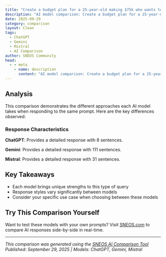 ```yaml
---
title: "Create a budget plan for a 25-year-old making $75k who wants to buy a house in 3 years"
description: "AI model comparison: Create a budget plan for a 25-year-old making $75k who wants to buy a house in 3 years..."
date: 2025-09-29
category: comparison
layout: Clean
tags:
  - ChatGPT
  - Gemini
  - Mistral
  - AI Comparison
author: SNEOS Community
head:
  - - meta
    - name: description
      content: "AI model comparison: Create a budget plan for a 25-year-old making $75k who wants to buy a house in 3 years..."
---
```


<ChatComparison
  title="Create a budget plan for a 25-year-old making $75k who wants to buy a house in 3 years"
  prompt="Create a budget plan for a 25-year-old making $75k who wants to buy a house in 3 years"
  :responses='{
    "ChatGPT": "Certainly! Here\u0027s a detailed budget plan for a 25-year-old earning $75,000 annually, aiming to buy a house in 3 years.\n\n---\n\n### Assumptions:\n- Annual gross income: $75,000\n- Monthly gross income: $6,250\n- Estimated tax rate: 22% (federal \u002B state, varies by location)\n- Monthly net income: approx. $4,875\n- Target: Save for a house down payment in 3 years\n- Typical down payment: 20% of house price\n- Expected house price: Let\u0027s say $300,000 \u2192 down payment: $60,000\n- Time to save: 3 years (~36 months)\n\n---\n\n### Step 1: Determine monthly savings goal for down payment\n\n- Total down payment: $60,000\n- Months to save: 36\n- Monthly savings = $60,000 / 36 = $1,667 per month\n\n---\n\n### Step 2: Estimate essential monthly expenses\n\n| Category               | % of Net Income | Amount ($)      | Notes                        |\n|------------------------|-----------------|-----------------|------------------------------|\n| Rent                   | 30%             | $1,462          | Could vary                     |\n| Utilities \u0026 Internet   | 5%              | $244            | Electricity, water, internet   |\n| Groceries              | 10%             | $488            |                             |\n| Transportation         | 7%              | $341            | Gas/public transit, maintenance|\n| Insurance (health, car)| 8%              | $390            | Health, auto insurance         |\n| Debt Payments          | 5%              | $244            | Student loans, credit cards    |\n| Entertainment \u0026 Dining | 5%              | $244            | Eating out, subscriptions      |\n| Miscellaneous          | 3%              | $146            | Clothing, personal care        |\n\nTotal expenses approx: $3,559\n\n---\n\n### Step 3: Calculate feasible savings\n\n- Monthly net income: $4,875\n- Estimated monthly expenses: $3,559\n- Potential savings: $4,875 - $3,559 = $1,316\n\n---\n\n### Step 4: Adjust savings plan\n\n- Needed savings: $1,667/month\n- Feasible savings: $1,316/month\n\n**Gap:** $351/month\n\n---\n\n### Recommendations to meet goal\n\n1. **Reduce expenses:**\n   - Rent: Can consider a roommate or cheaper place to reduce rent by $300-$500\n   - Entertainment/Dining: Cut back by 50% to save an extra ~$120\n2. **Increase income:**\n   - Side jobs, freelancing, or asking for a raise\n3. **Adjust house price:**\n   - Consider a less expensive home to lower down payment\n4. **Other savings:**\n   - Use bonuses or tax refunds for lump-sum additions to savings\n\n---\n\n### Sample Revised Budget (to meet savings goal)\n\n| Category               | Amount ($)   |\n|------------------------|--------------|\n| Rent                   | $1,200       |\n| Utilities \u0026 Internet   | $240         |\n| Groceries              | $450         |\n| Transportation         | $300         |\n| Insurance (health, car)| $390         |\n| Debt Payments          | $200         |\n| Entertainment \u0026 Dining | $120         |\n| Miscellaneous          | $130         |\n| **Savings for house**  | $1,667       |\n\nTotal expenses \u002B savings = $4,697 \u003C $4,875 (net income), balanced budget\n\n---\n\n### Other Tips:\n- Open a dedicated high-yield savings account for the down payment\n- Automate transfers to savings immediately after salary deposit\n- Monitor monthly expenses via budgeting apps\n- Keep an emergency fund of 3-6 months of living expenses separate from down payment savings\n\n---\n\nIf you want, I can help create a monthly tracker or suggest specific tools/apps for budgeting and saving!",
    "Gemini": "Okay, here\u0027s a sample budget plan for a 25-year-old making $75,000 a year who wants to buy a house in 3 years. This is a general guideline, and you\u0027ll need to adjust it based on your specific circumstances, location, and priorities.  It focuses on aggressive savings while maintaining a reasonable lifestyle.\n\n**Assumptions:**\n\n*   **Income:** $75,000 per year (Gross)\n*   **Timeframe:** 3 years\n*   **Goal:** Save for a down payment and closing costs.\n*   **Tax Rate:** This is a rough estimate.  Your actual tax rate will vary based on deductions, state, and local taxes.  We\u0027ll use 25% combined federal, state, and local. (This is conservative; you might pay less.)\n*   **Rent:** Average based on location\n*   **Lifestyle:**  Moderate spending, but not extreme frugality.  Focus is on prioritizing savings.\n\n**I. Calculate Net Income:**\n\n*   Gross Annual Income: $75,000\n*   Estimated Taxes (25%): $18,750\n*   Net Annual Income: $56,250\n*   Net Monthly Income: $4,687.50\n\n**II. Budget Categories and Allocation:**\n\nHere\u0027s a suggested monthly budget breakdown.  **Crucially, track your spending to see where your money actually goes.**  Apps like Mint, YNAB (You Need a Budget), or Personal Capital can be incredibly helpful.  Adjust these categories based on your needs and what you can realistically cut back on.\n\n| Category             | Amount     | Notes                                                                                                                                                                                                                                                                                                                              |\n| -------------------- | ---------- | ----------------------------------------------------------------------------------------------------------------------------------------------------------------------------------------------------------------------------------------------------------------------------------------------------------------------------------- |\n| **Housing**          |            |                                                                                                                                                                                                                                                                                                                                      |\n| Rent                 | $1,200-$1,600  | This will vary dramatically based on location.  Consider a roommate to reduce costs.  Research average rent prices in your area and adjust accordingly.                                                                                                                                                                                |\n| Renter\u0027s Insurance    | $15        | Essential to protect your belongings.                                                                                                                                                                                                                                                                                                |\n| **Transportation**   |            |                                                                                                                                                                                                                                                                                                                                      |\n| Car Payment (if any) | Varies     | Pay off debt quickly if possible. Aim to buy a reliable used car in cash to avoid debt payments.                                                                                                                                                                                                                                        |\n| Car Insurance         | $100-$200    | Shop around for the best rates.  Factors like age, driving record, and location influence premiums.                                                                                                                                                                                                                                  |\n| Gas/Fuel             | $100-$150    | Conserve fuel by driving less, carpooling, or using public transportation.                                                                                                                                                                                                                                                        |\n| Maintenance/Repairs  | $50        | Set aside money for unexpected repairs.                                                                                                                                                                                                                                                                                             |\n| Public Transportation | Varies     | If applicable, factor in monthly passes or individual fares.                                                                                                                                                                                                                                                                  |\n| **Food**              |            |                                                                                                                                                                                                                                                                                                                                      |\n| Groceries            | $300-$400    | Plan meals, cook at home, and avoid eating out frequently.  Reduce food waste.                                                                                                                                                                                                                                                          |\n| Eating Out           | $100-$200    | Limit eating out to special occasions.                                                                                                                                                                                                                                                                                               |\n| **Utilities**         |            |                                                                                                                                                                                                                                                                                                                                      |\n| Electricity          | $50-$100    | Conserve energy.                                                                                                                                                                                                                                                                                                                          |\n| Gas (if applicable)  | $20-$50     |                                                                                                                                                                                                                                                                                                                                      |\n| Water/Sewer/Trash    | $30-$75     |                                                                                                                                                                                                                                                                                                                                      |\n| Internet             | $50-$80     | Shop for the best deals.                                                                                                                                                                                                                                                                                                             |\n| **Debt Payments**     |            |                                                                                                                                                                                                                                                                                                                                      |\n| Student Loans        | Varies     | Pay more than the minimum if possible to reduce interest and pay off the debt faster. If you have federal student loans, investigate income-driven repayment plans.                                                                                                                                                                       |\n| Credit Card Debt     | Varies     | Prioritize paying off high-interest credit card debt as quickly as possible.  Consider balance transfers to lower interest rates.                                                                                                                                                                                                  |\n| **Personal/Lifestyle**|            |                                                                                                                                                                                                                                                                                                                                      |\n| Phone                | $50-$80     |                                                                                                                                                                                                                                                                                                                                      |\n| Entertainment        | $100-$200    | Movies, concerts, hobbies, etc.  Look for free or low-cost activities.                                                                                                                                                                                                                                                               |\n| Clothing             | $50-$100    |                                                                                                                                                                                                                                                                                                                                      |\n| Personal Care        | $30-$50     |                                                                                                                                                                                                                                                                                                                                      |\n| Gym/Fitness          | $20-$50     |                                                                                                                                                                                                                                                                                                                                      |\n| **Health**            |            |                                                                                                                                                                                                                                                                                                                                      |\n| Health Insurance      | Deducted from Paycheck | Factor in the amount deducted. If you have a high-deductible plan, consider contributing to an HSA (Health Savings Account).                                                                                                                                                                                                                                |\n| Medical Expenses     | $25-$50     | Set aside for co-pays, prescriptions, etc.                                                                                                                                                                                                                                                                                            |\n| **Savings**          |            |                                                                                                                                                                                                                                                                                                                                      |\n| **Down Payment Fund** | **$1,000\u002B**     |  **The most important category!**  Aim to save at least this much *every month*.  Increase this amount whenever possible.  The more you save now, the better your options will be.                                                                                                                                                                            |\n| Emergency Fund       | $100-$200    |  Build a 3-6 month emergency fund in a high-yield savings account *before* aggressively investing.  This provides a safety net for unexpected expenses and prevents you from derailing your savings goals.                                                                                                                      |\n| Retirement Savings    | $468.75\u002B    |  This is 10% of your GROSS income!  Take advantage of any employer matching contributions to your 401(k) or other retirement plan.  Even if you can\u0027t contribute 10% right away, start with something and increase it gradually.  This gets you in the habit and benefits from compound interest.                                          |\n| **Miscellaneous**    | $50-$100    | Unexpected expenses, gifts, subscriptions, etc.  It\u0027s good to have a buffer.                                                                                                                                                                                                                                                             |\n\n**III.  Total Expenses and Savings (Example):**\n\nLet\u0027s use the higher end of the rent range and some average numbers:\n\n*   Rent: $1,600\n*   Renter\u0027s Insurance: $15\n*   Car Payment: $0 (Ideally)\n*   Car Insurance: $150\n*   Gas/Fuel: $125\n*   Maintenance/Repairs: $50\n*   Groceries: $350\n*   Eating Out: $150\n*   Electricity: $75\n*   Gas: $35\n*   Water/Sewer/Trash: $50\n*   Internet: $65\n*   Student Loans: $0 (Assuming not too high)\n*   Credit Card Debt: $0 (Assuming not too high)\n*   Phone: $65\n*   Entertainment: $150\n*   Clothing: $75\n*   Personal Care: $40\n*   Gym/Fitness: $35\n*   Health Insurance: (Deducted pre-tax)\n*   Medical Expenses: $35\n*   Down Payment Fund: $1,000\n*   Emergency Fund: $150\n*   Retirement Savings: $468.75\n*   Miscellaneous: $75\n\n**Total Monthly Expenses: $4,688.75**\n\n**Remaining: - $1.25**\n\n**IV. Key Strategies for Success:**\n\n*   **Track Your Spending Relentlessly:** Use budgeting apps or spreadsheets to understand where your money is going.  Identify areas where you can cut back.\n*   **Automate Savings:** Set up automatic transfers from your checking account to your savings and investment accounts *immediately* after each paycheck.  This \u0022pays yourself first\u0022 and makes saving effortless.\n*   **Reduce Housing Costs:**  Consider a roommate, living in a less expensive neighborhood, or downsizing to save on rent.  This is the biggest lever you can pull.\n*   **Minimize Transportation Costs:**  If possible, use public transportation, bike, or walk.  If you need a car, buy a reliable used car in cash to avoid debt.\n*   **Cook at Home:**  Eating out is a major budget buster. Plan your meals, shop with a list, and cook in bulk.\n*   **Cut Unnecessary Subscriptions:** Review your subscriptions (streaming services, gym memberships, etc.) and cancel anything you don\u0027t use regularly.\n*   **Increase Income:**  Look for opportunities to earn extra money through side hustles, freelancing, or a part-time job.  Even a small increase in income can significantly boost your savings rate.\n*   **Avoid Lifestyle Inflation:**  As you earn more, resist the temptation to increase your spending.  Continue to live frugally and prioritize saving for your down payment.\n*   **Debt Management:** Pay off any high-interest debt (credit cards, personal loans) as quickly as possible.  Consider using the debt snowball or debt avalanche method.\n*   **Down Payment Options:** Research different down payment programs and loan options for first-time homebuyers.  Some programs offer grants or low-interest loans to help with down payments and closing costs.\n*   **Credit Score:** Monitor your credit score and take steps to improve it if necessary.  A good credit score will help you qualify for a lower interest rate on your mortgage.\n\n**V. Down Payment Goal and Timeline:**\n\n*   **Estimate Home Price:** Research the average home price in your desired location. Let\u0027s assume you\u0027re targeting a $300,000 house.\n*   **Down Payment Percentage:** Aim for at least 5-20% down. A 20% down payment avoids PMI (Private Mortgage Insurance).  5% down on $300,000 is $15,000.  20% is $60,000.\n*   **Closing Costs:** Factor in 2-5% of the home price for closing costs (appraisal, inspection, title fees, etc.).  For $300,000, this would be $6,000 - $15,000.\n*   **Total Savings Goal:**  For this example, let\u0027s aim for a 5% down payment PLUS $10,000 for closing costs:  $15,000 \u002B $10,000 = **$25,000**\n\n*   **Savings per Month to Reach Goal in 3 Years (36 months):**  $25,000 / 36 = **$694.44 per month.**  This is *less* than the $1000\u002B in the example budget, meaning if followed, there will be money left over.\n\n**VI.  Important Considerations:**\n\n*   **Location, Location, Location:** Housing costs vary dramatically by location.  Research the housing market in your desired area to get a realistic estimate of home prices.\n*   **Mortgage Pre-Approval:**  Get pre-approved for a mortgage *before* you start seriously looking at houses.  This will give you a clear idea of how much you can afford and make you a more competitive buyer.\n*   **Home Inspection:**  Always get a professional home inspection before buying a house.  This can help you identify any potential problems and avoid costly repairs down the road.\n*   **Property Taxes and Homeowners Insurance:**  Factor in property taxes and homeowners insurance when calculating your monthly housing costs.\n*   **Future Expenses:**  Be prepared for ongoing home maintenance and repair costs.  Set aside money each month for these expenses.\n\n**VII.  Regular Review and Adjustment:**\n\n*   **Monthly Review:**  Review your budget every month to track your progress and make adjustments as needed.\n*   **Annual Review:**  Review your budget annually to account for changes in income, expenses, and goals.\n\nThis plan requires discipline and commitment, but it is achievable with careful planning and consistent execution. Good luck! Remember to adapt this plan to your specific circumstances and consult with a financial advisor for personalized guidance.\n",
    "Mistral": "Creating a budget plan for a 25-year-old making $75,000 annually who wants to buy a house in 3 years involves several steps. Here\u2019s a comprehensive plan to help achieve this goal:\n\n### Step 1: Determine Monthly Income\n- **Annual Income:** $75,000\n- **Monthly Income:** $75,000 / 12 = $6,250\n\n### Step 2: Estimate Monthly Expenses\n1. **Housing:**\n   - Rent: $1,500\n   - Utilities (electricity, water, internet): $200\n   - **Total:** $1,700\n\n2. **Transportation:**\n   - Car payment: $300\n   - Car insurance: $100\n   - Gas: $150\n   - Maintenance: $50\n   - **Total:** $600\n\n3. **Food:**\n   - Groceries: $300\n   - Dining out: $200\n   - **Total:** $500\n\n4. **Health:**\n   - Health insurance: $200\n   - Medical expenses: $50\n   - **Total:** $250\n\n5. **Savings and Investments:**\n   - Emergency fund: $200\n   - Retirement savings (401k/IRA): $500\n   - **Total:** $700\n\n6. **Personal and Discretionary:**\n   - Clothing: $100\n   - Entertainment: $200\n   - Gym/Fitness: $50\n   - Miscellaneous: $100\n   - **Total:** $450\n\n7. **Debt Repayment:**\n   - Student loans: $300\n   - Credit card payments: $100\n   - **Total:** $400\n\n### Step 3: Calculate Total Monthly Expenses\n- **Total Monthly Expenses:** $1,700 (Housing) \u002B $600 (Transportation) \u002B $500 (Food) \u002B $250 (Health) \u002B $700 (Savings) \u002B $450 (Personal) \u002B $400 (Debt) = $4,600\n\n### Step 4: Determine Savings for House Down Payment\n- **Monthly Savings for House:** $6,250 (Monthly Income) - $4,600 (Monthly Expenses) = $1,650\n\n### Step 5: Estimate Down Payment Needed\n- **Average House Price:** $300,000 (This can vary based on location)\n- **Down Payment:** 20% of $300,000 = $60,000\n\n### Step 6: Calculate Savings Over 3 Years\n- **Monthly Savings:** $1,650\n- **Total Savings Over 3 Years:** $1,650 * 12 months * 3 years = $59,400\n\n### Step 7: Adjust Budget if Necessary\nIf the savings goal is not met, consider the following adjustments:\n1. **Reduce Discretionary Spending:** Cut back on dining out, entertainment, and miscellaneous expenses.\n2. **Increase Income:** Look for opportunities to earn extra income through side jobs, freelancing, or a part-time job.\n3. **Re-evaluate Housing Costs:** Consider moving to a cheaper rental or finding a roommate to reduce housing expenses.\n4. **Review Insurance and Debt:** Shop around for better insurance rates and focus on paying off high-interest debt.\n\n### Step 8: Create a Timeline\n1. **Year 1:**\n   - Focus on building an emergency fund (3-6 months of living expenses).\n   - Continue contributing to retirement savings.\n   - Start saving for the house down payment.\n\n2. **Year 2:**\n   - Continue saving for the house down payment.\n   - Review and adjust the budget as needed.\n   - Start researching mortgage options and requirements.\n\n3. **Year 3:**\n   - Finalize the down payment savings.\n   - Begin the house-hunting process.\n   - Prepare for closing costs and other home-buying expenses.\n\n### Step 9: Monitor and Adjust\n- Regularly review the budget and savings progress.\n- Adjust spending and savings as needed to stay on track.\n\n### Sample Budget Summary\n| Category                | Monthly Amount |\n|-------------------------|----------------|\n| Housing                 | $1,700         |\n| Transportation          | $600           |\n| Food                    | $500           |\n| Health                  | $250           |\n| Savings and Investments | $700           |\n| Personal and Discretionary| $450         |\n| Debt Repayment          | $400           |\n| **Total Expenses**      | $4,600         |\n| **Monthly Savings**     | $1,650         |\n\nBy following this budget plan, the individual should be able to save enough for a down payment on a house within 3 years."
  }'
  published-date="16:28"
/>

## Analysis

This comparison demonstrates the different approaches each AI model takes when responding to the same prompt. Here are the key differences observed:

### Response Characteristics

**ChatGPT**: Provides a detailed response with 8 sentences. 

**Gemini**: Provides a detailed response with 111 sentences. 

**Mistral**: Provides a detailed response with 31 sentences. 

## Key Takeaways

- Each model brings unique strengths to this type of query
- Response styles vary significantly between models
- Consider your specific use case when choosing between these models

## Try This Comparison Yourself

Want to test these models with your own prompts? Visit [SNEOS.com](https://sneos.com) to compare AI responses side-by-side in real-time.

---

*This comparison was generated using the [SNEOS AI Comparison Tool](https://sneos.com)*
*Published: September 29, 2025 | Models: ChatGPT, Gemini, Mistral*
